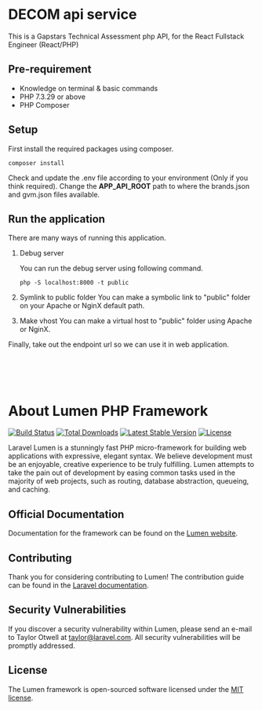 # DECOM api service

This is a Gapstars Technical Assessment php API, for the React Fullstack Engineer (React/PHP)

## Pre-requirement
- Knowledge on terminal & basic commands
- PHP 7.3.29 or above
- PHP Composer

## Setup

First install the required packages using composer.
```
composer install
```

Check and update the .env file according to your environment (Only if you think required). Change the **APP_API_ROOT** path to where the brands.json and gvm.json files available.

## Run the application

There are many ways of running this application.

1. Debug server
    
    You can run the debug server using following command.

    ```
    php -S localhost:8000 -t public
    ```

2. Symlink to public folder
    You can make a symbolic link to "public" folder on your Apache or NginX default path.

3. Make vhost
    You can make a virtual host to "public" folder using Apache or NginX.


Finally, take out the endpoint url so we can use it in web application.



```





```





# About Lumen PHP Framework

[![Build Status](https://travis-ci.org/laravel/lumen-framework.svg)](https://travis-ci.org/laravel/lumen-framework)
[![Total Downloads](https://img.shields.io/packagist/dt/laravel/framework)](https://packagist.org/packages/laravel/lumen-framework)
[![Latest Stable Version](https://img.shields.io/packagist/v/laravel/framework)](https://packagist.org/packages/laravel/lumen-framework)
[![License](https://img.shields.io/packagist/l/laravel/framework)](https://packagist.org/packages/laravel/lumen-framework)

Laravel Lumen is a stunningly fast PHP micro-framework for building web applications with expressive, elegant syntax. We believe development must be an enjoyable, creative experience to be truly fulfilling. Lumen attempts to take the pain out of development by easing common tasks used in the majority of web projects, such as routing, database abstraction, queueing, and caching.

## Official Documentation

Documentation for the framework can be found on the [Lumen website](https://lumen.laravel.com/docs).

## Contributing

Thank you for considering contributing to Lumen! The contribution guide can be found in the [Laravel documentation](https://laravel.com/docs/contributions).

## Security Vulnerabilities

If you discover a security vulnerability within Lumen, please send an e-mail to Taylor Otwell at taylor@laravel.com. All security vulnerabilities will be promptly addressed.

## License

The Lumen framework is open-sourced software licensed under the [MIT license](https://opensource.org/licenses/MIT).
